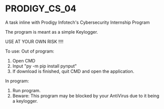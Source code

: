 # PRODIGY_CS_04
A task inline with Prodigy Infotech's Cybersecurity Internship Program

The program is meant as a simple Keylogger.

USE AT YOUR OWN RISK !!!!

To use:
Out of program:
1. Open CMD
2. Input "py -m pip install pynput"
3. If download is finished, quit CMD and open the application.
   
In program:
1. Run program.
2. Beware: This program may be blocked by your AntiVirus due to it being a keylogger.
